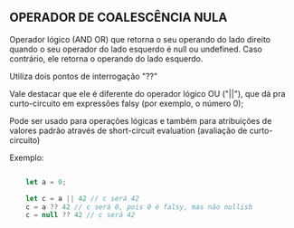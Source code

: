 ## OPERADOR DE COALESCÊNCIA NULA

Operador lógico (AND OR) que retorna o seu operando do lado direito quando o seu operador do lado esquerdo é null ou undefined. Caso contrário, ele retorna o operando do lado esquerdo. 

Utiliza dois pontos de interrogação "??"

Vale destacar que ele é diferente do operador lógico OU ("||"), que dá pra curto-circuito em expressões falsy (por exemplo, o número 0);

Pode ser usado para operações lógicas e também para atribuições de valores padrão através de short-circuit evaluation (avaliação de curto-circuito)

Exemplo:

```js

    let a = 0;

    let c = a || 42 // c será 42
    c = a ?? 42 // c será 0, pois 0 é falsy, mas não nullish
    c = null ?? 42 // c será 42

```